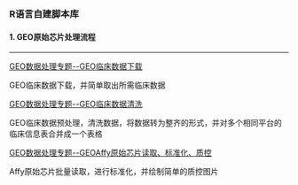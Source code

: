 ### R语言自建脚本库
#### 1. GEO原始芯片处理流程
---
[GEO数据处理专题--GEO临床数据下载](https://github.com/litchistone/self.R.scripts/blob/main/GEO/GEO.dataclean.flow_phenodata1.R)

GEO临床数据下载，并简单取出所需临床数据

[GEO数据处理专题--GEO临床数据清洗](https://github.com/litchistone/self.R.scripts/blob/main/GEO/GEO.dataclean.flow_phenodata1.R)

GEO临床数据预处理，清洗数据，将数据转为整齐的形式，并对多个相同平台的临床信息表合并成一个表格

[GEO数据处理专题--GEOAffy原始芯片读取、标准化、质控](https://github.com/litchistone/self.R.scripts/blob/main/GEO/GEO.dataclean.flow_read%26norm.affy.rawdata.R)

Affy原始芯片批量读取，进行标准化，并绘制简单的质控图片
